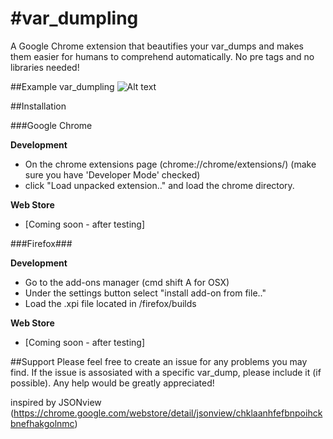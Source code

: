 #var_dumpling
===================

A Google Chrome extension that beautifies your var_dumps and makes 
them easier for humans to comprehend automatically. No pre tags and no libraries needed!

##Example var_dumpling
![Alt text](https://raw.github.com/alexnaspo/var_dumpling/master/chrome/images/example.jpg)

##Installation

###Google Chrome

**Development**
  +  On the chrome extensions page (chrome://chrome/extensions/) (make sure you have 'Developer Mode' checked)
  +  click "Load unpacked extension.." and load the chrome directory.

**Web Store**
  +  [Coming soon - after testing]

###Firefox###

**Development**
  +  Go to the add-ons manager (cmd shift A for OSX)
  +  Under the settings button select "install add-on from file.."
  +  Load the .xpi file located in /firefox/builds

**Web Store**
  +  [Coming soon - after testing] 

##Support
Please feel free to create an issue for any problems you may find. If the issue
is assosiated with a specific var_dump, please include it (if possible). Any help 
would be greatly appreciated!

inspired by JSONview (https://chrome.google.com/webstore/detail/jsonview/chklaanhfefbnpoihckbnefhakgolnmc)